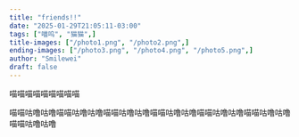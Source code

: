 ```yaml
---
title: "friends!!"
date: "2025-01-29T21:05:11-03:00"
tags: ["喵呜", "猫猫",]
title-images: ["/photo1.png", "/photo2.png",]
ending-images: ["/photo3.png", "/photo4.png", "/photo5.png",]
author: "Smilewei"
draft: false
---
```

<!-- introduction -->
喵喵喵喵喵喵喵喵喵
<!--more-->
<!-- rest of the content -->
喵喵咕噜咕噜喵喵咕噜咕噜喵喵咕噜咕噜喵喵咕噜咕噜喵喵咕噜咕噜喵喵咕噜咕噜喵喵咕噜咕噜